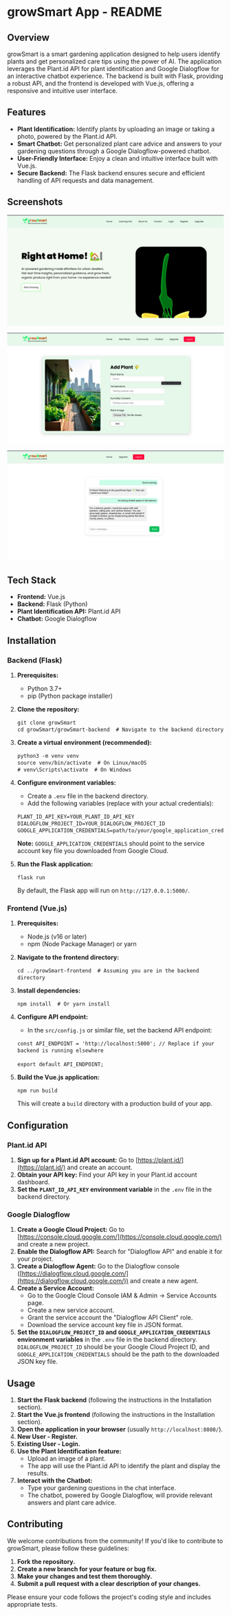 # growSmart App - README

## Overview

growSmart is a smart gardening application designed to help users identify plants and get personalized care tips using the power of AI. The application leverages the Plant.id API for plant identification and Google Dialogflow for an interactive chatbot experience. The backend is built with Flask, providing a robust API, and the frontend is developed with Vue.js, offering a responsive and intuitive user interface.

## Features

*   **Plant Identification:** Identify plants by uploading an image or taking a photo, powered by the Plant.id API.
*   **Smart Chatbot:** Get personalized plant care advice and answers to your gardening questions through a Google Dialogflow-powered chatbot.
*   **User-Friendly Interface:** Enjoy a clean and intuitive interface built with Vue.js.
*   **Secure Backend:** The Flask backend ensures secure and efficient handling of API requests and data management.

## Screenshots



![Screenshot of Home Page](screenshots/homepage.png)

![Screenshot of Add Plant](screenshots/addplant.png)

![Screenshot of Chatbot Interface](screenshots/chatbot.png)



## Tech Stack

*   **Frontend:** Vue.js
*   **Backend:** Flask (Python)
*   **Plant Identification API:** Plant.id API
*   **Chatbot:** Google Dialogflow

## Installation

### Backend (Flask)

1.  **Prerequisites:**
    *   Python 3.7+
    *   pip (Python package installer)

2.  **Clone the repository:**

    ```
    git clone growSmart
    cd growSmart/growSmart-backend  # Navigate to the backend directory
    ```

3.  **Create a virtual environment (recommended):**

    ```
    python3 -m venv venv
    source venv/bin/activate  # On Linux/macOS
    # venv\Scripts\activate  # On Windows
    ```

4.  **Configure environment variables:**

    *   Create a `.env` file in the backend directory.
    *   Add the following variables (replace with your actual credentials):

    ```
    PLANT_ID_API_KEY=YOUR_PLANT_ID_API_KEY
    DIALOGFLOW_PROJECT_ID=YOUR_DIALOGFLOW_PROJECT_ID
    GOOGLE_APPLICATION_CREDENTIALS=path/to/your/google_application_credentials.json
    ```

    **Note:** `GOOGLE_APPLICATION_CREDENTIALS` should point to the service account key file you downloaded from Google Cloud.

5.  **Run the Flask application:**

    ```
    flask run
    ```

    By default, the Flask app will run on `http://127.0.0.1:5000/`.

### Frontend (Vue.js)

1.  **Prerequisites:**
    *   Node.js (v16 or later)
    *   npm (Node Package Manager) or yarn

2.  **Navigate to the frontend directory:**

    ```
    cd ../growSmart-frontend  # Assuming you are in the backend directory
    ```

3.  **Install dependencies:**

    ```
    npm install  # Or yarn install
    ```

4.  **Configure API endpoint:**

    *   In the `src/config.js` or similar file, set the backend API endpoint:

    ```
    const API_ENDPOINT = 'http://localhost:5000'; // Replace if your backend is running elsewhere

    export default API_ENDPOINT;
    ```

5.  **Build the Vue.js application:**

    ```
    npm run build  
    ```

    This will create a `build` directory with a production build of your app.

## Configuration

### Plant.id API

1.  **Sign up for a Plant.id API account:**  Go to [https://plant.id/](https://plant.id/) and create an account.
2.  **Obtain your API key:**  Find your API key in your Plant.id account dashboard.
3.  **Set the `PLANT_ID_API_KEY` environment variable** in the `.env` file in the backend directory.

### Google Dialogflow

1.  **Create a Google Cloud Project:**  Go to [https://console.cloud.google.com/](https://console.cloud.google.com/) and create a new project.
2.  **Enable the Dialogflow API:**  Search for "Dialogflow API" and enable it for your project.
3.  **Create a Dialogflow Agent:**  Go to the Dialogflow console ([https://dialogflow.cloud.google.com/](https://dialogflow.cloud.google.com/)) and create a new agent.
4.  **Create a Service Account:**
    *   Go to the Google Cloud Console IAM & Admin -> Service Accounts page.
    *   Create a new service account.
    *   Grant the service account the "Dialogflow API Client" role.
    *   Download the service account key file in JSON format.
5.  **Set the `DIALOGFLOW_PROJECT_ID` and `GOOGLE_APPLICATION_CREDENTIALS` environment variables** in the `.env` file in the backend directory.  `DIALOGFLOW_PROJECT_ID` should be your Google Cloud Project ID, and `GOOGLE_APPLICATION_CREDENTIALS` should be the path to the downloaded JSON key file.

## Usage

1.  **Start the Flask backend** (following the instructions in the Installation section).
2.  **Start the Vue.js frontend** (following the instructions in the Installation section).
3.  **Open the application in your browser** (usually `http://localhost:8080/`).
4.  **New User - Register.**
5.  **Existing User - Login.**
5.  **Use the Plant Identification feature:**
    *   Upload an image of a plant.
    *   The app will use the Plant.id API to identify the plant and display the results.
6.  **Interact with the Chatbot:**
    *   Type your gardening questions in the chat interface.
    *   The chatbot, powered by Google Dialogflow, will provide relevant answers and plant care advice.

## Contributing

We welcome contributions from the community!  If you'd like to contribute to growSmart, please follow these guidelines:

1.  **Fork the repository.**
2.  **Create a new branch for your feature or bug fix.**
3.  **Make your changes and test them thoroughly.**
4.  **Submit a pull request with a clear description of your changes.**

Please ensure your code follows the project's coding style and includes appropriate tests.


